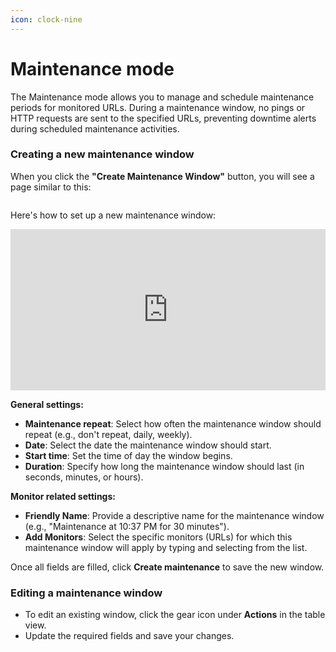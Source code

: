 ```yaml
---
icon: clock-nine
---
```


# Maintenance mode

The Maintenance mode allows you to manage and schedule maintenance periods for monitored URLs. During a maintenance window, no pings or HTTP requests are sent to the specified URLs, preventing downtime alerts during scheduled maintenance activities.

### Creating a new maintenance window

When you click the **"Create Maintenance Window"** button, you will see a page similar to this:

<figure><img src="../.gitbook/assets/Screenshot 2024-10-10 at 10.37.36 PM.png" alt=""><figcaption></figcaption></figure>

Here's how to set up a new maintenance window:

<!--ARCADE EMBED START--><div style="position: relative; padding-bottom: calc(43.083333333333336% + 41px); height: 0; width: 100%;"><iframe src="https://demo.arcade.software/IEdCIoKeVopnPX0XpxxW?embed&embed_mobile=tab&embed_desktop=inline&show_copy_link=true" title="Checkmate" frameborder="0" loading="lazy" webkitallowfullscreen mozallowfullscreen allowfullscreen allow="clipboard-write" style="position: absolute; top: 0; left: 0; width: 100%; height: 100%; color-scheme: light;" ></iframe></div><!--ARCADE EMBED END-->

**General settings:**

* **Maintenance repeat**: Select how often the maintenance window should repeat (e.g., don't repeat, daily, weekly).
* **Date**: Select the date the maintenance window should start.
* **Start time**: Set the time of day the window begins.&#x20;
* **Duration**: Specify how long the maintenance window should last (in seconds, minutes, or hours).

**Monitor related settings:**

* **Friendly Name**: Provide a descriptive name for the maintenance window (e.g., "Maintenance at 10:37 PM for 30 minutes").
* **Add Monitors**: Select the specific monitors (URLs) for which this maintenance window will apply by typing and selecting from the list.

Once all fields are filled, click **Create maintenance** to save the new window.

### Editing a maintenance window

* To edit an existing window, click the gear icon under **Actions** in the table view.
* Update the required fields and save your changes.

